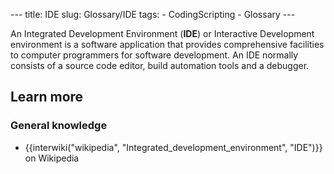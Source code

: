 --- title: IDE slug: Glossary/IDE tags: - CodingScripting - Glossary ---

<span class="_Tgc">An Integrated Development Environment (**IDE**) or Interactive Development environment is a software application that provides comprehensive facilities to computer programmers for software development.</span> An IDE normally consists of a source code editor, build automation tools and a debugger.

Learn more
----------

### General knowledge

-   {{interwiki("wikipedia", "Integrated\_development\_environment", "IDE")}} on Wikipedia
